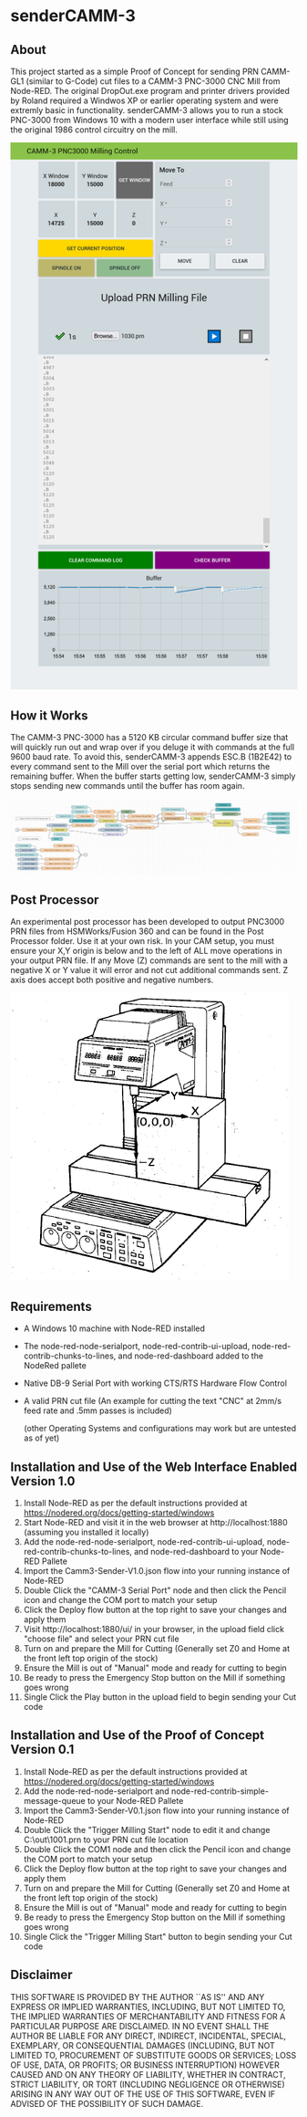 # senderCAMM-3
## About
This project started as a simple Proof of Concept for sending PRN CAMM-GL1 (similar to G-Code) cut files to a CAMM-3 PNC-3000 CNC Mill from Node-RED.
The original DropOut.exe program and printer drivers provided by Roland required a Windwos XP or earlier operating system and were extremly basic in functionality.
senderCAMM-3 allows you to run a stock PNC-3000 from Windows 10 with a modern user interface while still using the original 1986 control circuitry on the mill.

![alt text](https://github.com/MattTavares/senderCAMM-3/blob/main/Camm3-Sender-02.png?raw=true)

## How it Works
The CAMM-3 PNC-3000 has a 5120 KB circular command buffer size that will quickly run out and wrap over if you deluge it with commands at the full 9600 baud rate. To avoid this, senderCAMM-3 appends ESC.B (1B2E42) to every command sent to the Mill over the serial port which returns the remaining buffer. When the buffer starts getting low, senderCAMM-3 simply stops sending new commands until the buffer has room again.

![alt text](https://github.com/MattTavares/senderCAMM-3/blob/main/Camm3-Sender-03.png?raw=true)

## Post Processor
An experimental post processor has been developed to output PNC3000 PRN files from HSMWorks/Fusion 360 and can be found in the Post Processor folder. Use it at your own risk. In your CAM setup, you must ensure your X,Y origin is below and to the left of ALL move operations in your output PRN file. If any Move (Z) commands are sent to the mill with a negative X or Y value it will error and not cut additional commands sent. Z axis does accept both positive and negative numbers.

![alt text](https://github.com/MattTavares/senderCAMM-3/blob/main/Camm3-Origin.png?raw=true)

## Requirements
* A Windows 10 machine with Node-RED installed 
* The node-red-node-serialport, node-red-contrib-ui-upload, node-red-contrib-chunks-to-lines, and node-red-dashboard added to the NodeRed pallete
* Native DB-9 Serial Port with working CTS/RTS Hardware Flow Control
* A valid PRN cut file (An example for cutting the text "CNC" at 2mm/s feed rate and .5mm passes is included)

     (other Operating Systems and configurations may work but are untested as of yet)


## Installation and Use of the Web Interface Enabled Version 1.0
1. Install Node-RED as per the default instructions provided at https://nodered.org/docs/getting-started/windows
2. Start Node-RED and visit it in the web browser at http://localhost:1880 (assuming you installed it locally)
3. Add the node-red-node-serialport, node-red-contrib-ui-upload, node-red-contrib-chunks-to-lines, and node-red-dashboard to your Node-RED Pallete
4. Import the Camm3-Sender-V1.0.json flow into your running instance of Node-RED
5. Double Click the "CAMM-3 Serial Port" node and then click the Pencil icon and change the COM port to match your setup
6. Click the Deploy flow button at the top right to save your changes and apply them
7. Visit http://localhost:1880/ui/ in your browser, in the upload field click "choose file" and select your PRN cut file
8. Turn on and prepare the Mill for Cutting (Generally set Z0 and Home at the front left top origin of the stock)
9. Ensure the Mill is out of "Manual" mode and ready for cutting to begin
10. Be ready to press the Emergency Stop button on the Mill if something goes wrong
11. Single Click the Play button in the upload field to begin sending your Cut code

## Installation and Use of the Proof of Concept Version 0.1
1. Install Node-RED as per the default instructions provided at https://nodered.org/docs/getting-started/windows
2. Add the node-red-node-serialport and node-red-contrib-simple-message-queue to your Node-RED Pallete
3. Import the Camm3-Sender-V0.1.json flow into your running instance of Node-RED
4. Double Click the "Trigger Milling Start" node to edit it and change C:\out\1001.prn to your PRN cut file location
5. Double Click the COM1 node and then click the Pencil icon and change the COM port to match your setup
6. Click the Deploy flow button at the top right to save your changes and apply them
7. Turn on and prepare the Mill for Cutting (Generally set Z0 and Home at the front left top origin of the stock)
8. Ensure the Mill is out of "Manual" mode and ready for cutting to begin
9. Be ready to press the Emergency Stop button on the Mill if something goes wrong
10. Single Click the "Trigger Milling Start" button to begin sending your Cut code

## Disclaimer
THIS SOFTWARE IS PROVIDED BY THE AUTHOR ``AS IS'' AND ANY EXPRESS OR
IMPLIED WARRANTIES, INCLUDING, BUT NOT LIMITED TO, THE IMPLIED WARRANTIES
OF MERCHANTABILITY AND FITNESS FOR A PARTICULAR PURPOSE ARE DISCLAIMED.
IN NO EVENT SHALL THE AUTHOR BE LIABLE FOR ANY DIRECT, INDIRECT,
INCIDENTAL, SPECIAL, EXEMPLARY, OR CONSEQUENTIAL DAMAGES (INCLUDING, BUT
NOT LIMITED TO, PROCUREMENT OF SUBSTITUTE GOODS OR SERVICES; LOSS OF USE,
DATA, OR PROFITS; OR BUSINESS INTERRUPTION) HOWEVER CAUSED AND ON ANY
THEORY OF LIABILITY, WHETHER IN CONTRACT, STRICT LIABILITY, OR TORT
(INCLUDING NEGLIGENCE OR OTHERWISE) ARISING IN ANY WAY OUT OF THE USE OF
THIS SOFTWARE, EVEN IF ADVISED OF THE POSSIBILITY OF SUCH DAMAGE.
